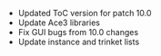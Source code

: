 - Updated ToC version for patch 10.0
- Update Ace3 libraries
- Fix GUI bugs from 10.0 changes
- Update instance and trinket lists
